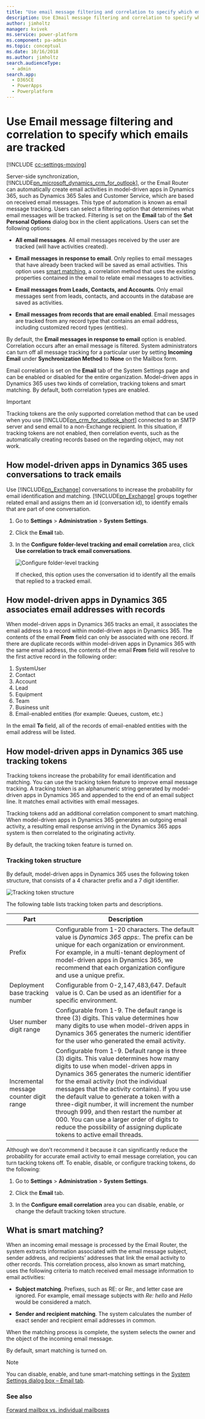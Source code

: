 ```yaml
---
title: "Use email message filtering and correlation to specify which emails are tracked   | MicrosoftDocs"
description: Use E3mail message filtering and correlation to specify which emails are tracked 
author: jimholtz
manager: kvivek
ms.service: power-platform
ms.component: pa-admin
ms.topic: conceptual
ms.date: 10/16/2018
ms.author: jimholtz
search.audienceType: 
  - admin
search.app: 
  - D365CE
  - PowerApps
  - Powerplatform
---
```

# Use Email message filtering and correlation to specify which emails are tracked 

[!INCLUDE [cc-settings-moving](../includes/cc-settings-moving.md)] 

Server-side synchronization, [!INCLUDE[pn_microsoft_dynamics_crm_for_outlook](../includes/pn-microsoft-dynamics-crm-for-outlook.md)], or the Email Router can automatically create email activities in model-driven apps in Dynamics 365, such as Dynamics 365 Sales and Customer Service, which are based on received email messages. This type of automation is known as email message tracking. Users can select a filtering option that determines what email messages will be tracked. Filtering is set on the **Email** tab of the **Set Personal Options** dialog box in the client applications. Users can set the following options:  

- **All email messages**. All email messages received by the user are tracked (will have activities created).  

- **Email messages in response to email**. Only replies to email messages that have already been tracked will be saved as email activities. This option uses [smart matching](../admin/email-message-filtering-correlation.md#BKMK_smartmatching), a correlation method that uses the existing properties contained in the email to relate email messages to activities.  

- **Email messages from Leads, Contacts, and Accounts**. Only email messages sent from leads, contacts, and accounts in the database are saved as activities.  

- **Email messages from records that are email enabled**. Email messages are tracked from any record type that contains an email address, including customized record types (entities).  

By default, the **Email messages in response to email** option is enabled. Correlation occurs after an email message is filtered. System administrators can turn off all message tracking for a particular user by setting **Incoming Email** under **Synchronization Method** to **None** on the Mailbox form.  

Email correlation is set on the **Email** tab of the System Settings page and can be enabled or disabled for the entire organization. Model-driven apps in Dynamics 365 uses two kinds of correlation, tracking tokens and smart matching. By default, both correlation types are enabled.  

> [!IMPORTANT]
>  Tracking tokens are the only supported correlation method that can be used when you use [!INCLUDE[pn_crm_for_outlook_short](../includes/pn-crm-for-outlook-short.md)] connected to an SMTP server and send email to a non-Exchange recipient. In this situation, if tracking tokens are not enabled, then correlation events, such as the automatically creating records based on the regarding object, may not work.  

## How model-driven apps in Dynamics 365 uses conversations to track emails  
 Use [!INCLUDE[pn_Exchange](../includes/pn-exchange.md)] conversations to increase the probability for email identification and matching. [!INCLUDE[pn_Exchange](../includes/pn-exchange.md)] groups together related email and assigns them an id (conversation id), to identify emails that are part of one conversation.  

1. Go to **Settings** > **Administration** > **System Settings**.  

2. Click the **Email** tab.  

3. In the **Configure folder-level tracking and email correlation** area, click **Use correlation to track email conversations**.  

   ![Configure folder-level tracking](../admin/media/configure-folder-level-tracking.png "Configure folder-level tracking")  

   If checked, this option uses the conversation id to identify all the emails that replied to a tracked email.  

## How model-driven apps in Dynamics 365 associates email addresses with records

When model-driven apps in Dynamics 365 tracks an email, it associates the email address to a record within model-driven apps in Dynamics 365. The contents of the email **From** field can only be associated with one record. If there are duplicate records within model-driven apps in Dynamics 365 with the same email address, the contents of the email **From** field will resolve to the first active record in the following order:

1. SystemUser
2. Contact
3. Account
4. Lead
5. Equipment
6. Team
7. Business unit
8. Email-enabled entities (for example: Queues, custom, etc.)

In the email **To** field, all of the records of email-enabled entities with the email address will be listed.

<a name="BKMK_tracking-token"></a>   

## How model-driven apps in Dynamics 365 use tracking tokens  
 Tracking tokens increase the probability for email identification and matching. You can use the tracking token feature to improve email message tracking. A tracking token is an alphanumeric string generated by model-driven apps in Dynamics 365 and appended to the end of an email subject line. It matches email activities with email messages.  

 Tracking tokens add an additional correlation component to smart matching. When model-driven apps in Dynamics 365 generates an outgoing email activity, a resulting email response arriving in the Dynamics 365 apps system is then correlated to the originating activity.  

 By default, the tracking token feature is turned on.  

### Tracking token structure  
 By default, model-driven apps in Dynamics 365 uses the following token structure, that consists of a 4 character prefix and a 7 digit identifier.  

 ![Tracking token structure](../admin/media/tracking-token.png "Tracking token structure")  

 The following table lists tracking token parts and descriptions.  


|                  Part                   |                                                                                                                                                                                                                                                                                Description                                                                                                                                                                                                                                                                                |
|-----------------------------------------|---------------------------------------------------------------------------------------------------------------------------------------------------------------------------------------------------------------------------------------------------------------------------------------------------------------------------------------------------------------------------------------------------------------------------------------------------------------------------------------------------------------------------------------------------------------------------|
|                 Prefix                  |                                                                                               Configurable from 1-20 characters. The default value is *Dynamics 365 apps:*. The prefix can be unique for each organization or environment. For example, in a multi-tenant deployment of model-driven apps in Dynamics 365, we recommend that each organization configure and use a unique prefix.                                                                                               |
|     Deployment base tracking number     |                                                                                                                                                                                 Configurable from 0-2,147,483,647. Default value is 0. Can be used as an identifier for a specific environment.                                                                                                                                                                                  |
|         User number digit range         |                                                                                                                          Configurable from 1-9. The default range is three (3) digits. This value determines how many digits to use when model-driven apps in Dynamics 365 generates the numeric identifier for the user who generated the email activity.                                                                                                                          |
| Incremental message counter digit range | Configurable from 1-9. Default range is three (3) digits. This value determines how many digits to use when model-driven apps in Dynamics 365 generates the numeric identifier for the email activity (not the individual messages that the activity contains). If you use the default value to generate a token with a three-digit number, it will increment the number through 999, and then restart the number at 000. You can use a larger order of digits to reduce the possibility of assigning duplicate tokens to active email threads. |

 Although we don’t recommend it because it can significantly reduce the probability for accurate email activity to email message correlation, you can turn tacking tokens off. To enable, disable, or configure tracking tokens, do the following:  

1.  Go to **Settings** > **Administration** > **System Settings**.  

2.  Click the **Email** tab.  

3.  In the **Configure email correlation** area you can disable, enable, or change the default tracking token structure.  

<a name="BKMK_smartmatching"></a>   
## What is smart matching?  
 When an incoming email message is processed by the Email Router, the system extracts information associated with the email message subject, sender address, and recipients’ addresses that link the email activity to other records. This correlation process, also known as smart matching, uses the following criteria to match received email message information to email activities:  

- **Subject matching**. Prefixes, such as RE: or Re:, and letter case are ignored. For example, email message subjects with *Re: hello* and *Hello* would be considered a match.  

- **Sender and recipient matching**. The system calculates the number of exact sender and recipient email addresses in common.  

When the matching process is complete, the system selects the owner and the object of the incoming email message.  

By default, smart matching is turned on.  

> [!NOTE]
>  You can disable, enable, and tune smart-matching settings in the [System Settings dialog box – Email tab](system-settings-dialog-box-email-tab.md).  

### See also  
 [Forward mailbox vs. individual mailboxes](../admin/forward-mailbox-vs-individual-mailboxes.md)
